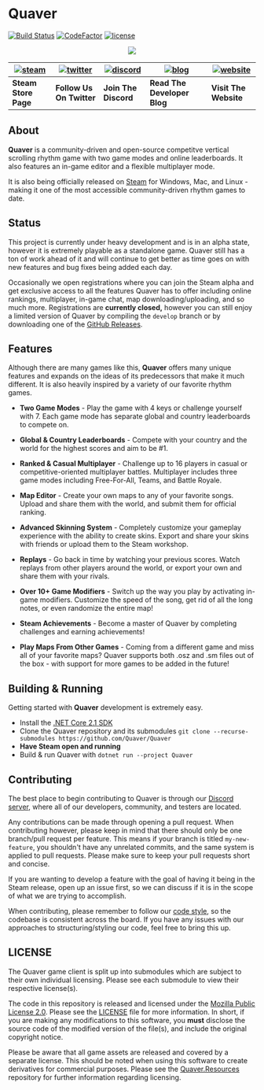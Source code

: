 # Quaver 

[![Build Status](https://travis-ci.com/Quaver/Quaver.svg?branch=develop)](https://travis-ci.com/Quaver/Quaver) [![CodeFactor](https://www.codefactor.io/repository/github/swan/quaver/badge)](https://www.codefactor.io/repository/github/swan/quaver) [![license](https://img.shields.io/badge/license-Mozilla%20Public%20License%202.0-blue)](https://github.com/Quaver/Quaver/blob/develop/LICENSE)

<p align="center"> 
  <img src="https://i.imgur.com/AohWq5l.png">
</p>

| [![steam](https://i.imgur.com/rR4p9mW.png)](https://store.steampowered.com/app/980610/Quaver/) | [![twitter](https://i.imgur.com/Kd0SXlh.png)](https://twitter.com/QuaverGame) | [![discord](https://i.imgur.com/YrBmbEf.png)](https://discord.gg/nJa8VFr) | [![blog](https://i.imgur.com/o0fq6MA.png)](https://blog.quavergame.com) | [![website](https://i.imgur.com/svZCnuI.png)](https://quavergame.com) | 
| --- | --- | --- | --- | --- |
| **Steam Store Page** | **Follow Us On Twitter** | **Join The Discord** | **Read The Developer Blog** | **Visit The Website** |

## About 

**Quaver** is a community-driven and open-source competitve vertical scrolling rhythm game with two game modes and online leaderboards. It also features an in-game editor and a flexible multiplayer mode.

It is also being officially released on [Steam](https://store.steampowered.com/app/980610/Quaver/) for Windows, Mac, and Linux - making it one of the most accessible community-driven rhythm games to date.

## Status

This project is currently under heavy development and is in an alpha state, however it is extremely playable as a standalone game. Quaver still has a ton of work ahead of it and will continue to get better as time goes on with new features and bug fixes being added each day.

Occasionally we open registrations where you can join the Steam alpha and get exclusive access to all the features Quaver has to offer including online rankings, multiplayer, in-game chat, map downloading/uploading, and so much more. Registrations are **currently closed,** however you can still enjoy a limited version of Quaver by compiling the `develop` branch or by downloading one of the [GitHub Releases](https://github.com/Quaver/Quaver/releases).

## Features

Although there are many games like this, **Quaver** offers many unique features and expands on the ideas of its predecessors that make it much different. It is also heavily inspired by a variety of our favorite rhythm games.

* **Two Game Modes** - Play the game with 4 keys or challenge yourself with 7. Each game mode has separate global and country leaderboards to compete on.

* **Global & Country Leaderboards** - Compete with your country and the world for the highest scores and aim to be #1.

* **Ranked & Casual Multiplayer** - Challenge up to 16 players in casual or competitive-oriented multiplayer battles. Multiplayer includes three game modes including Free-For-All, Teams, and Battle Royale.

* **Map Editor** - Create your own maps to any of your favorite songs. Upload and share them with the world, and submit them for official ranking.

* **Advanced Skinning System** - Completely customize your gameplay experience with the ability to create skins. Export and share your skins with friends or upload them to the Steam workshop.

* **Replays** - Go back in time by watching your previous scores. Watch replays from other players around the world, or export your own and share them with your rivals.

* **Over 10+ Game Modifiers** - Switch up the way you play by activating in-game modifiers. Customize the speed of the song, get rid of all the long notes, or even randomize the entire map!

* **Steam Achievements** - Become a master of Quaver by completing challenges and earning achievements!

* **Play Maps From Other Games** - Coming from a different game and miss all of your favorite maps? Quaver supports both .osz and .sm files out of the box - with support for more games to be added in the future!

## Building & Running

Getting started with **Quaver** development is extremely easy.

* Install the [.NET Core 2.1 SDK](https://dotnet.microsoft.com/download/dotnet-core/2.1)
* Clone the Quaver repository and its submodules `git clone --recurse-submodules https://github.com/Quaver/Quaver`
* **Have Steam open and running**
* Build & run Quaver with `dotnet run --project Quaver`

## Contributing 

The best place to begin contributing to Quaver is through our [Discord server](https://discord.gg/nJa8VFr), where all of our developers, community, and testers are located.

Any contributions can be made through opening a pull request. When contributing however, please keep in mind that there should only be one branch/pull request per feature. This means if your branch is titled `my-new-feature`, you shouldn't have any unrelated commits, and the same system is applied to pull requests. Please make sure to keep your pull requests short and concise.

If you are wanting to develop a feature with the goal of having it being in the Steam release, open up an issue first, so we can discuss if it is in the scope of what we are trying to accomplish.

When contributing, please remember to follow our [code style](https://github.com/Quaver/Quaver/blob/master/CODESTYLE.md), so the codebase is consistent across the board. If you have any issues with our approaches to structuring/styling our code, feel free to bring this up.

## LICENSE

The Quaver game client is split up into submodules which are subject to their own individual licensing. Please see each submodule to view their respective license(s).

The code in this repository is released and licensed under the [Mozilla Public License 2.0](https://github.com/Quaver/Quaver/blob/develop/LICENSE). Please see the [LICENSE](https://github.com/Quaver/Quaver/blob/develop/LICENSE) file for more information. In short, if you are making any modifications to this software, you **must** disclose the source code of the modified version of the file(s), and include the original copyright notice.

Please be aware that all game assets are released and covered by a separate license. This should be noted when using this software to create derivatives for commercial purposes. Please see the [Quaver.Resources](https://github.com/Quaver/Quaver.Resources) repository for further information regarding licensing.

